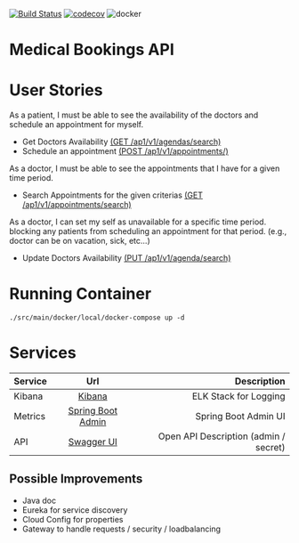 [![Build Status](https://travis-ci.com/saleco/medical-bookings.svg?branch=master)](https://travis-ci.com/saleco/medical-bookings)
[![codecov](https://codecov.io/gh/saleco/medical-bookings/branch/master/graph/badge.svg?token=7FO9XSWVAT)](https://codecov.io/gh/saleco/medical-bookings)
![docker](https://img.shields.io/docker/v/saleco/medical-bookings)
# Medical Bookings API

# User Stories

As a patient, I must be able to see the availability of the doctors and schedule an appointment for myself.
- Get Doctors Availability [(GET /ap1/v1/agendas/search)](http://localhost:8080/swagger-ui/index.html?configUrl=/v3/api-docs/swagger-config#/Agendas's%20API/getAgendas)
- Schedule an appointment [(POST /ap1/v1/appointments/)](http://localhost:8080/swagger-ui/index.html?configUrl=/v3/api-docs/swagger-config#/Appointment's%20API/scheduleAppointment)

As a doctor, I must be able to see the appointments that I have for a given time period.
- Search Appointments for the given criterias [(GET /ap1/v1/appointments/search)](http://localhost:8080/swagger-ui/index.html?configUrl=/v3/api-docs/swagger-config#/Appointment's%20API/searchAppointments)

As a doctor, I can set my self as unavailable for a specific time period. blocking any patients from scheduling an appointment for that period. (e.g., doctor can be on vacation, sick, etc…)
- Update Doctors Availability [(PUT /ap1/v1/agenda/search)](http://localhost:8080/swagger-ui/index.html?configUrl=/v3/api-docs/swagger-config#/Agendas's%20API/updateDoctorsAvailability)

# Running Container 
`./src/main/docker/local/docker-compose up -d`

# Services

| Service  |      Url                |  Description                             |
|----------|:-----------------------:|-----------------------------------------:|
| Kibana   |  [Kibana](http://localhost:5601/) | ELK Stack for Logging |
| Metrics  |  [Spring Boot Admin](http://localhost:1111/) | Spring Boot Admin UI |
| API      | [Swagger UI](http://localhost:8080/swagger-ui/index.html?configUrl=/v3/api-docs/swagger-config) | Open API Description (admin / secret) |

## Possible Improvements
- Java doc
- Eureka for service discovery
- Cloud Config for properties
- Gateway to handle requests / security / loadbalancing
